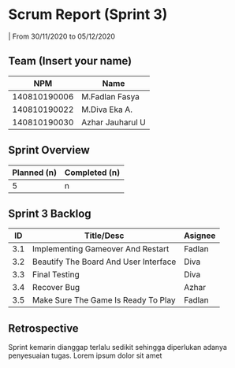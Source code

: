 # Scrum Report (Sprint 3)
| From 30/11/2020 to 05/12/2020

## Team (Insert your name)
| NPM           | Name        |
| ------------- |-------------|
| 140810190006  | M.Fadlan Fasya   |
| 140810190022  | M.Diva Eka A.    |
| 140810190030  | Azhar Jauharul U |

## Sprint Overview
| Planned (n)   | Completed (n) |
| ------------- |-------------- |
| 5             | n             |

## Sprint 3 Backlog

| ID  | Title/Desc | Asignee | 
| --- | ---------- | ------- | 
| 3.1 | Implementing Gameover And Restart | Fadlan |
| 3.2 | Beautify The Board And User Interface | Diva | 
| 3.3 | Final Testing | Diva |
| 3.4 | Recover Bug | Azhar |
| 3.5 | Make Sure The Game Is Ready To Play | Fadlan |

## Retrospective 

Sprint kemarin dianggap terlalu sedikit sehingga diperlukan adanya penyesuaian tugas. Lorem ipsum dolor sit amet

